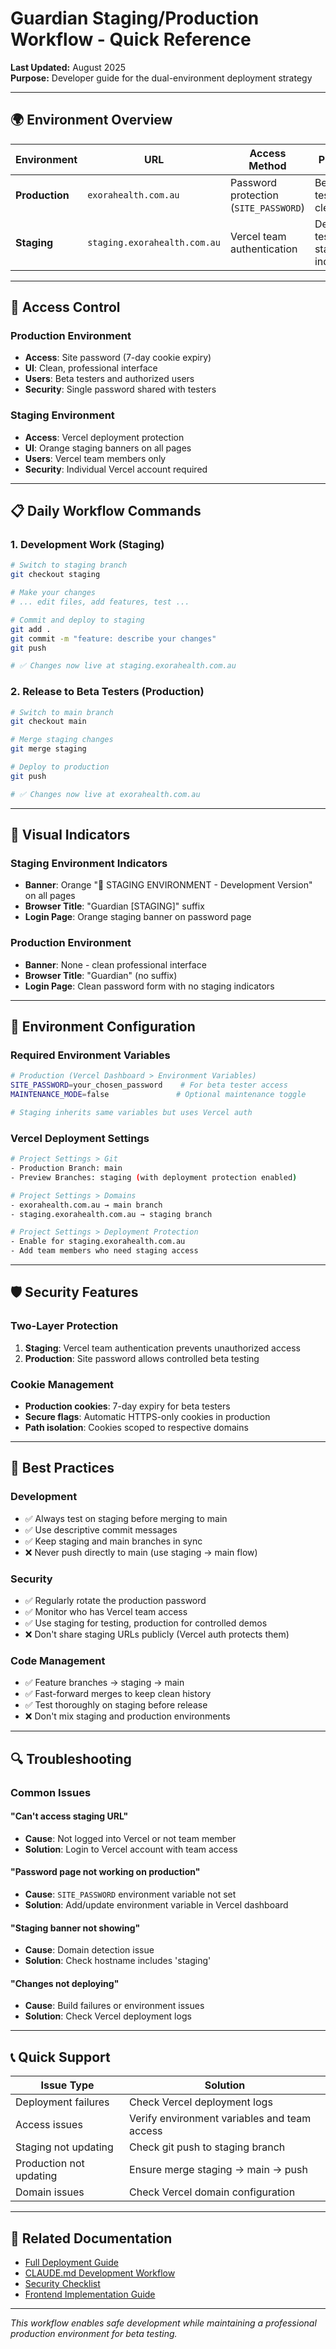 # Guardian Staging/Production Workflow - Quick Reference

**Last Updated:** August 2025  
**Purpose:** Developer guide for the dual-environment deployment strategy

---

## 🌍 Environment Overview

| Environment | URL | Access Method | Purpose |
|-------------|-----|---------------|---------|
| **Production** | `exorahealth.com.au` | Password protection (`SITE_PASSWORD`) | Beta testers, clean UI |
| **Staging** | `staging.exorahealth.com.au` | Vercel team authentication | Developer testing, staging indicators |

---

## 🔑 Access Control

### Production Environment
- **Access**: Site password (7-day cookie expiry)
- **UI**: Clean, professional interface
- **Users**: Beta testers and authorized users
- **Security**: Single password shared with testers

### Staging Environment  
- **Access**: Vercel deployment protection
- **UI**: Orange staging banners on all pages
- **Users**: Vercel team members only
- **Security**: Individual Vercel account required

---

## 📋 Daily Workflow Commands

### 1. Development Work (Staging)
```bash
# Switch to staging branch
git checkout staging

# Make your changes
# ... edit files, add features, test ...

# Commit and deploy to staging
git add .
git commit -m "feature: describe your changes"
git push

# ✅ Changes now live at staging.exorahealth.com.au
```

### 2. Release to Beta Testers (Production)
```bash
# Switch to main branch
git checkout main

# Merge staging changes
git merge staging

# Deploy to production
git push

# ✅ Changes now live at exorahealth.com.au
```

---

## 🎨 Visual Indicators

### Staging Environment Indicators
- **Banner**: Orange "🚧 STAGING ENVIRONMENT - Development Version" on all pages
- **Browser Title**: "Guardian [STAGING]" suffix
- **Login Page**: Orange staging banner on password page

### Production Environment
- **Banner**: None - clean professional interface
- **Browser Title**: "Guardian" (no suffix)
- **Login Page**: Clean password form with no staging indicators

---

## 🔧 Environment Configuration

### Required Environment Variables
```bash
# Production (Vercel Dashboard > Environment Variables)
SITE_PASSWORD=your_chosen_password    # For beta tester access
MAINTENANCE_MODE=false               # Optional maintenance toggle

# Staging inherits same variables but uses Vercel auth
```

### Vercel Deployment Settings
```bash
# Project Settings > Git
- Production Branch: main
- Preview Branches: staging (with deployment protection enabled)

# Project Settings > Domains  
- exorahealth.com.au → main branch
- staging.exorahealth.com.au → staging branch

# Project Settings > Deployment Protection
- Enable for staging.exorahealth.com.au
- Add team members who need staging access
```

---

## 🛡️ Security Features

### Two-Layer Protection
1. **Staging**: Vercel team authentication prevents unauthorized access
2. **Production**: Site password allows controlled beta testing

### Cookie Management
- **Production cookies**: 7-day expiry for beta testers
- **Secure flags**: Automatic HTTPS-only cookies in production
- **Path isolation**: Cookies scoped to respective domains

---

## 🚨 Best Practices

### Development
- ✅ Always test on staging before merging to main
- ✅ Use descriptive commit messages
- ✅ Keep staging and main branches in sync
- ❌ Never push directly to main (use staging → main flow)

### Security
- ✅ Regularly rotate the production password
- ✅ Monitor who has Vercel team access
- ✅ Use staging for testing, production for controlled demos
- ❌ Don't share staging URLs publicly (Vercel auth protects them)

### Code Management
- ✅ Feature branches → staging → main
- ✅ Fast-forward merges to keep clean history
- ✅ Test thoroughly on staging before release
- ❌ Don't mix staging and production environments

---

## 🔍 Troubleshooting

### Common Issues

#### "Can't access staging URL"
- **Cause**: Not logged into Vercel or not team member
- **Solution**: Login to Vercel account with team access

#### "Password page not working on production"
- **Cause**: `SITE_PASSWORD` environment variable not set
- **Solution**: Add/update environment variable in Vercel dashboard

#### "Staging banner not showing"
- **Cause**: Domain detection issue
- **Solution**: Check hostname includes 'staging'

#### "Changes not deploying"
- **Cause**: Build failures or environment issues
- **Solution**: Check Vercel deployment logs

---

## 📞 Quick Support

| Issue Type | Solution |
|------------|----------|
| Deployment failures | Check Vercel deployment logs |
| Access issues | Verify environment variables and team access |
| Staging not updating | Check git push to staging branch |
| Production not updating | Ensure merge staging → main → push |
| Domain issues | Check Vercel domain configuration |

---

## 📖 Related Documentation

- [Full Deployment Guide](./deployment.md)
- [CLAUDE.md Development Workflow](../../../../CLAUDE.md#staging-production-deployment-workflow)
- [Security Checklist](../../security/security-checklist.md)
- [Frontend Implementation Guide](../../architecture/frontend/implementation/)

---

*This workflow enables safe development while maintaining a professional production environment for beta testing.*